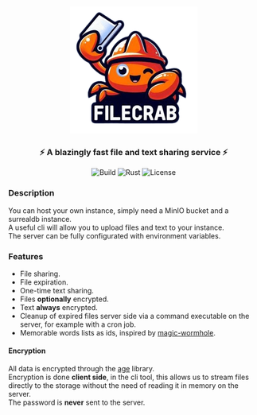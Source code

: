 <div align="center">
  <img src="logo.png" alt="logo" />
  <h3>⚡ A blazingly fast file and text sharing service ⚡</h3>

  ![Build](https://img.shields.io/github/actions/workflow/status/NicolasGB/filecrab/pipeline.yml?branch=main)
  ![Rust](https://img.shields.io/badge/rust-1.70+-blueviolet.svg?logo=rust)
  ![License](https://img.shields.io/badge/license-MIT-blue.svg)
</div>

<div>
    <h3>Description</h3>
    <p>
        You can host your own instance, simply need a MinIO bucket and a surrealdb instance.<br>
        A useful cli will allow you to upload files and text to your instance. <br>
        The server can be fully configurated with environment variables. <br>
    </p>
    <h3>Features</h3>
    <ul>
        <li>File sharing.</li>
        <li>File expiration.</li>
        <li>One-time text sharing.</li>
        <li>Files <strong>optionally</strong> encrypted.</li>
        <li>Text <strong>always</strong> encrypted.</li>
        <li>Cleanup of expired files server side via a command executable on the server, for example with a cron job.</li>
        <li>Memorable words lists as ids, inspired by <a href="https://github.com/magic-wormhole/magic-wormhole.rs">magic-wormhole</a>.</li>
    </ul>
    <h4>Encryption</h4>
    <p>
    All data is encrypted through the <a href="https://github.com/str4d/rage">age</a> library.<br>
    Encryption is done <strong>client side</strong>, in the cli tool, this allows us to stream files directly to the storage without the need of reading it in memory on the server.<br>
    The password is <strong>never</strong> sent to the server.
    </p>
</div>



